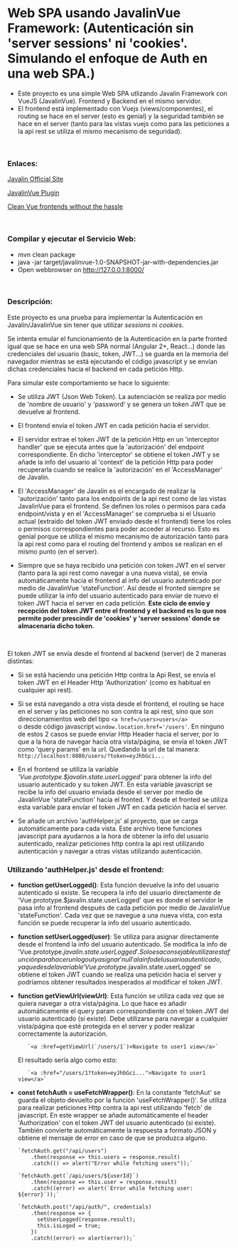 # Web SPA usando JavalinVue Framework: (Autenticación sin 'server sessions' ni 'cookies'. Simulando el enfoque de Auth en una web SPA.)

- Este proyecto es una simple Web SPA utlizando Javalin Framework con VueJS (JavalinVue).
  Frontend y Backend en el mismo servidor.
- El frontend está implementado con Vuejs (views/componentes), el routing se hace
  en el server (esto es genial) y la seguridad también se hace en el server (tanto
  para las vistas vuejs como para las peticiones a la api rest se utiliza el mismo mecanismo
  de seguridad).

<br/>


### Enlaces:

[Javalin Official Site](https://javalin.io/)

[JavalinVue Plugin](https://javalin.io/plugins/javalinvue)

[Clean Vue frontends without the hassle](https://javalin.io/tutorials/simple-frontends-with-javalin-and-vue)


<br/>

### Compilar y ejecutar el Servicio Web:

* mvn clean package
* java -jar target/javalinvue-1.0-SNAPSHOT-jar-with-dependencies.jar
* Open webbrowser on http://127.0.0.1:8000/


<br/>

### Descripción:
Este proyecto es una prueba para implementar la Autenticación en Javalin/JavalinVue
sin tener que utilizar *sessions* ni *cookies*.

Se intenta emular el funcionamiento de la Autenticación en la parte fronted igual que
se hace en una web SPA normal (Angular 2+, React...) donde las credenciales del usuario
(basic, token, JWT...) se guarda en la memoria del navegador mientras se está ejecutando
el código javascript y se envían dichas credenciales hacia el backend en cada petición Http.

Para simular este comportamiento se hace lo siguiente:
- Se utiliza JWT (Json Web Token). La autenciación se realiza por medio de 'nombre de usuario'
  y 'password' y se genera un token JWT que se devuelve al frontend.
- El frontend envía el token JWT en cada petición hacia el servidor.
- El servidor extrae el token JWT de la petición Http en un 'interceptor handler'
  que se ejecuta antes que la 'autorización' del endpoint correspondiente.
  En dicho 'interceptor' se obtiene el token JWT y se añade la info del usuario al 'context'
  de la petición Http para poder recuperarla cuando se realice la 'autorización' en el 'AccessManager'
  de Javalin.
- El 'AccessManager' de Javalin es el encargado de realizar la 'autorización' tanto para los endpoints
  de la api rest como de las vistas JavalinVue para el frontend.
  Se definen los roles o permisos para cada endpoint/vista y en el 'AccessManager' se comprueba
  si el Usuario actual (extraído del token JWT enviado desde el frontend) tiene los roles o permisos
  correspondientes para poder acceder al recurso.
  Esto es genial porque se utiliza el mismo mecanismo de autorización tanto para la api rest como
  para el routing del frontend y ambos se realizan en el mismo punto (en el server).
- Siempre que se haya recibido una petición con token JWT en el server (tanto para la api rest como
  navegar a una nueva vista), se envía automáticamente hacia el frontend al info del usuario autenticado
  por medio de JavalinVue 'stateFunction'. Así desde el fronted siempre se puede utilizar
  la info del usuario autenticado para envíar de nuevo el token JWT hacia el server en cada petición.
  **Este ciclo de envío y recepción del token JWT entre el frontend y el backend es lo que nos permite
  poder prescindir de 'cookies' y 'server sessions' donde se almacenaría dicho token.**

  <br/>
El token JWT se envía desde el frontend al backend (server) de 2 maneras distintas:
- Si se está haciendo una petición Http contra la Api Rest, se envía el token JWT en el
  Header Http 'Authorization' (como es habitual en cualquier api rest).

- Si se está navegando a otra vista desde el frontend, el routing se hace en el server
  y las peticiones no son contra la api rest, sino que son direccionamientos web del tipo
  `<a href=/users>users</a>`
  <br/>
  o desde código javascript `window.location.href='/users'`.
  En ninguno de estos 2 casos se puede envíar Http Header hacia el server, por lo que a la
  hora de navegar hacia otra vista/página, se envía el token JWT como 'query params' en la url.
  Quedando la url de tal manera: `http://localhost:8080/users/?token=eyJhbGci...`

- En el frontend se utiliza la variable *'Vue.prototype.$javalin.state.userLogged'* para obtener
  la info del usuario autenticado y su token JWT. En esta variable javascript se recibe
  la info del usuario enviada desde el server por medio de JavalinVue 'stateFunction' hacia el fronted.
  Y desde el fronted se utiliza esta variable para envíar el token JWT en cada petición hacia el server.

- Se añade un archivo 'authHelper.js' al proyecto, que se carga automáticamente para
  cada vista. Este archivo tiene funciones javascript para ayudarnos a la hora de
  obtener la info del usuario autenticado, realizar peticiones http contra la api rest
  utilizando autenticación y navegar a otras vistas utilizando autenticación.

### Utilizando 'authHelper.js' desde el frontend:
- **function getUserLogged()**: Esta función devuelve la info del usuario autenticado si existe.
  Se recupera la info del usuario directamente de 'Vue.prototype.$javalin.state.userLogged' que es donde
  el servidor le pasa info al frontend después de cada petición por medio de JavalinVue 'stateFunction'.
  Cada vez que se navegue a una nueva vista, con esta función se puede recuperar la info del usuario
  autenticado.


- **function setUserLogged(user)**: Se utiliza para asignar directamente desde el frontend la info
  del usuario autenticado. Se modifica la info de 'Vue.prototype.$javalin.state.userLogged'.
  Solo es aconsejable utilizar esta función para hacer un logout y asignar 'null' a la info
  del usuario autenticado, ya que desde la variable 'Vue.prototype.$javalin.state.userLogged' se obtiene 
  el token JWT cuando se realiza una petición hacia el server y podríamos obtener resultados inesperados 
  al modificar el token JWT.


- **function getViewUrl(viewUrl)**: Esta función se utiliza cada vez que se quiera
  navegar a otra vista/página. Lo que hace es añadir automáticamente el query param
  correspondiente con el token JWT del usuario autenticado (si existe).
  Debe utilizarse para navegar a cualquier vista/página que esté protegida en el server
  y poder realizar correctamente la autorización.

         `<a :href=getViewUrl(`/users/1`)>Navigate to user1 view</a>`

  El resultado sería algo como esto:
        
         `<a :href="/users/1?token=eyJhbGci...">Navigate to user1 view</a>`

- **const fetchAuth = useFetchWrapper()**:  En la constante 'fetchAut' se guarda el objeto
  devuelto por la función 'useFetchWrapper()'.
  Se utiliza para realizar peticiones Http contra la api rest utilizando 'fetch' de
  javascript.
  En este wrapper se añade automáticamente el header 'Authorization' con el token JWT
  del usuario autenticado (si existe).
  También convierte automáticamente la respuesta a formato JSON y obtiene el mensaje
  de error en caso de que se produzca alguno.
  
      `fetchAuth.get("/api/users")
          .then(response => this.users = response.result)
          .catch(() => alert("Error while fetching users"));`

      `fetchAuth.get(`/api/users/${userId}`)
          .then(response => this.user = response.result)
          .catch((error) => alert(`Error while fetching user: ${error}`));`

      `fetchAuth.post("/api/auth/", credentials)
          .then(response => {
            setUserLogged(response.result);
            this.isLoged = true;
          })
          .catch((error) => alert(error));`